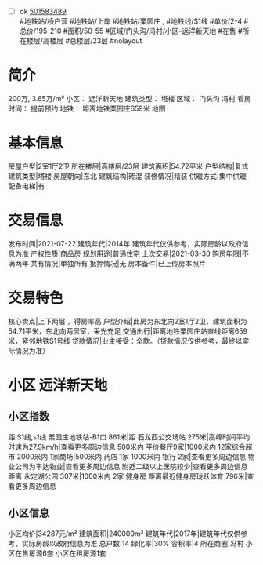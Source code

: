 - [ ] ok [501583489](https://bj.5i5j.com/ershoufang/501583489.html)  
 #地铁站/桥户营 #地铁站/上岸 #地铁站/栗园庄 ,  #地铁线/S1线
#单价/2-4 #总价/195-210 #面积/50-55   #区域/门头沟/冯村/小区-远洋新天地 #在售 #所在楼层/高楼层 #总楼层/23层 #nolayout 
# 简介 
 200万,  3.65万/m² 
小区： 远洋新天地
建筑类型： 塔楼
区域： 门头沟 冯村
看房时间： 提前预约
地铁： 距离地铁栗园庄659米 地图
# 基本信息 
 房屋户型|2室1厅2卫
所在楼层|高楼层/23层
建筑面积|54.72平米
户型结构|复式
建筑类型|塔楼
房屋朝向|东北
建筑结构|砖混
装修情况|精装
供暖方式|集中供暖
配备电梯|有
# 交易信息 
 发布时间|2021-07-22
建筑年代|2014年|建筑年代仅供参考，实际房龄以政府信息为准
产权性质|商品房
规划用途|普通住宅
上次交易|2021-03-30
购房年限|不满两年
共有情况|单独所有
抵押情况|无
房本备件|已上传房本照片
# 交易特色 
 核心卖点|上下两层 ，得房率高
户型介绍|此房为东北向2室1厅2卫，建筑面积为54.71平米，东北向两居室，采光充足
交通出行|距离地铁栗园庄站直线距离659米，紧邻地铁S1号线
贷款情况|业主接受：全款。（贷款情况仅供参考，最终以实际情况为准）
# 小区 远洋新天地
## 小区指数 
 距 S1线,s1线 栗园庄地铁站-B1口 861米|距 石龙西公交场站 275米|高峰时间平均时速为27.9km/h|查看更多周边信息
500米内 平价餐厅9家|1000米内 12家综合超市
2000米内 1家商场|500米内 药店 1家
1000米内 银行 2家|查看更多周边信息
物业公司为丰达物业|查看更多周边信息
附近二级以上医院较少|查看更多周边信息
距离 永定湖公园 307米|1000米内 2家 健身房
距离最近健身房珑跃体育 796米|查看更多周边信息
## 小区信息 
 小区均价|34287元/m²
建筑面积|240000m²
建筑年代|2017年|建筑年代仅供参考，实际房龄以政府信息为准
总户数|14
绿化率|30%
容积率|4
所在商圈|冯村
小区在售房源6套
小区在租房源1套
